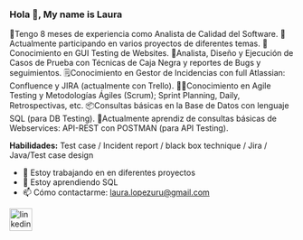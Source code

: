 ### Hola 👋, My name is Laura
🐞Tengo 8 meses de experiencia como Analista de Calidad del Software.
📢Actualmente participando en varios proyectos de diferentes temas.
👔Conocimiento en GUI Testing de Websites. 
📝Analista, Diseño y Ejecución de Casos de Prueba con Técnicas de Caja Negra y reportes de Bugs y seguimientos.
🗒Conocimiento en Gestor de Incidencias con full Atlassian: Confluence y JIRA (actualmente con Trello).
🐱‍🏍Conocimiento en Agile Testing y Metodologías Ágiles (Scrum); Sprint Planning, Daily, Retrospectivas, etc.
📦Consultas básicas en la Base de Datos con lenguaje SQL (para DB Testing).
🚀Actualmente aprendiz de consultas básicas de Webservices: API-REST con POSTMAN (para API Testing).

**Habilidades:** Test case / Incident report / black box technique / Jira / Java/Test case design

- 🔭 Estoy trabajando en en diferentes proyectos 
- 🌱 Estoy aprendiendo SQL 
- 📫 Cómo contactarme: laura.lopezuru@gmail.com 





[<img src='https://cdn.jsdelivr.net/npm/simple-icons@3.0.1/icons/linkedin.svg' alt='linkedin' height='40'>](https://www.linkedin.com/in/https://www.linkedin.com/in/laura-lopez-qa//)  

